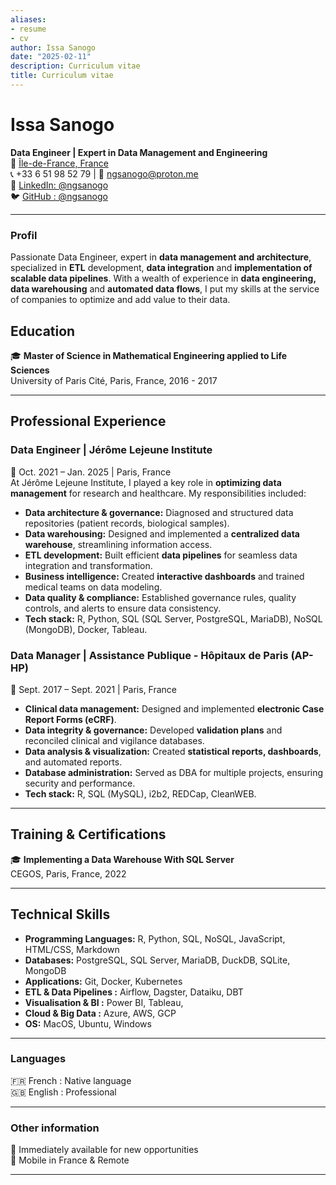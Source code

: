 ```yaml
---
aliases:
- resume
- cv
author: Issa Sanogo
date: "2025-02-11"
description: Curriculum vitae
title: Curriculum vitae
---
```


# Issa Sanogo  
**Data Engineer | Expert in Data Management and Engineering**  
📍 [Île-de-France, France](https://maps.app.goo.gl/RekvUGDw4UToLPzu7)  
📞 +33 6 51 98 52 79 | 📧 ngsanogo@proton.me  
🔗 [LinkedIn: @ngsanogo](https://www.linkedin.com/in/ngsanogo)  
🐦 [GitHub : @ngsanogo](https://github.com/ngsanogo)

---

### **Profil**  
Passionate Data Engineer, expert in **data management and architecture**, specialized in **ETL** development, **data integration** and **implementation of scalable data pipelines**.
With a wealth of experience in **data engineering, data warehousing** and **automated data flows**, I put my skills at the service of companies to optimize and add value to their data.



## Education  
🎓 **Master of Science in Mathematical Engineering applied to Life Sciences**  
University of Paris Cité, Paris, France, 2016 - 2017  

---

## Professional Experience  

### **Data Engineer | Jérôme Lejeune Institute**  
📅 Oct. 2021 – Jan. 2025 | Paris, France  
At Jérôme Lejeune Institute, I played a key role in **optimizing data management** for research and healthcare. My responsibilities included:  
- **Data architecture & governance:** Diagnosed and structured data repositories (patient records, biological samples).  
- **Data warehousing:** Designed and implemented a **centralized data warehouse**, streamlining information access.  
- **ETL development:** Built efficient **data pipelines** for seamless data integration and transformation.  
- **Business intelligence:** Created **interactive dashboards** and trained medical teams on data modeling.  
- **Data quality & compliance:** Established governance rules, quality controls, and alerts to ensure data consistency.  
- **Tech stack:** R, Python, SQL (SQL Server, PostgreSQL, MariaDB), NoSQL (MongoDB), Docker, Tableau.  

### **Data Manager | Assistance Publique - Hôpitaux de Paris (AP-HP)**  
📅 Sept. 2017 – Sept. 2021 | Paris, France  
- **Clinical data management:** Designed and implemented **electronic Case Report Forms (eCRF)**.  
- **Data integrity & governance:** Developed **validation plans** and reconciled clinical and vigilance databases.  
- **Data analysis & visualization:** Created **statistical reports, dashboards**, and automated reports.  
- **Database administration:** Served as DBA for multiple projects, ensuring security and performance.  
- **Tech stack:** R, SQL (MySQL), i2b2, REDCap, CleanWEB.  

---

## **Training & Certifications**  
🎓 **Implementing a Data Warehouse With SQL Server**  
CEGOS, Paris, France, 2022  

---

## Technical Skills  
- **Programming Languages:** R, Python, SQL, NoSQL, JavaScript, HTML/CSS, Markdown  
- **Databases:** PostgreSQL, SQL Server, MariaDB, DuckDB, SQLite, MongoDB  
- **Applications:** Git, Docker, Kubernetes
- **ETL & Data Pipelines :** Airflow, Dagster, Dataiku, DBT
- **Visualisation & BI :** Power BI, Tableau,
- **Cloud & Big Data :** Azure, AWS, GCP 
- **OS:** MacOS, Ubuntu, Windows  

---

### **Languages**  
🇫🇷 French : Native language  
🇬🇧 English : Professional  

---

### **Other information**  
🚀 Immediately available for new opportunities  
📍 Mobile in France & Remote

---

